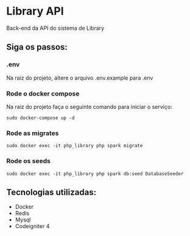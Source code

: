 # Library API

Back-end da API do sistema de Library

## Siga os passos:

### .env
Na raiz do projeto, altere o arquivo .env.example para .env

### Rode o docker compose
Na raiz do projeto faça o seguinte comando para iniciar o serviço:

```
sudo docker-compose up -d
```

### Rode as migrates
```
sudo docker exec -it php_library php spark migrate
```

### Rode os seeds
```
sudo docker exec -it php_library php spark db:seed DatabaseSeeder
```

## Tecnologias utilizadas:
- Docker
- Redis
- Mysql
- Codeigniter 4
